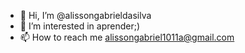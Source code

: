 - 👋 Hi, I’m @alissongabrieldasilva
- 👀 I’m interested in aprender;)
- 📫 How to reach me alissongabriel1011a@gmail.com

<!---
alissongabrieldasilva/alissongabrieldasilva is a ✨ special ✨ repository because its `README.md` (this file) appears on your GitHub profile.
You can click the Preview link to take a look at your changes.
--->

